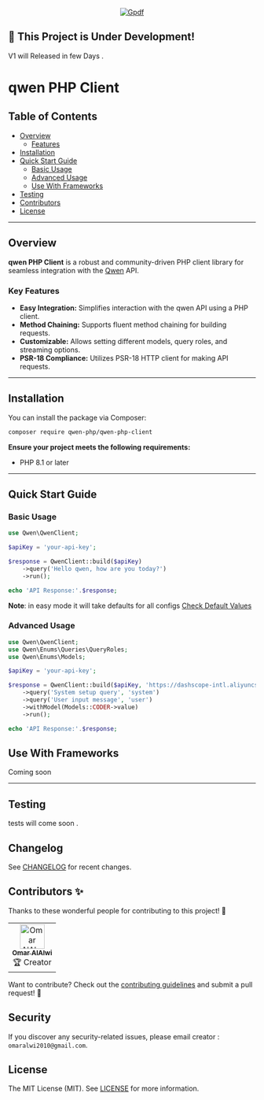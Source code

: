 <p align="center">
  <a href="https://qwen-php/qwen-php-client" target="_blank">
    <img src="https://raw.githubusercontent.com/qwen-php/qwen-php-client/main/public/images/qwen_screenshot.png" alt="Gpdf">
  </a>
</p>

## 🚧 This Project is Under Development!

V1 will Released in few Days .

# qwen PHP Client

## Table of Contents
- [Overview](#Overview)
    - [Features](#key-Features)
- [Installation](#installation)
- [Quick Start Guide](#quick-start-guide)
    - [Basic Usage](#basic-usage)
    - [Advanced Usage](#advanced-usage)
    - [Use With Frameworks](#use-with-frameworks)
- [Testing](#testing)
- [Contributors](#contributors-)
- [License](#license)

---
## Overview
**qwen PHP Client** is a robust and community-driven PHP client library for seamless integration with the [Qwen](https://qwenlm.ai/) API.
### Key Features
- **Easy Integration:** Simplifies interaction with the qwen API using a PHP client.
- **Method Chaining:** Supports fluent method chaining for building requests.
- **Customizable:** Allows setting different models, query roles, and streaming options.
- **PSR-18 Compliance:** Utilizes PSR-18 HTTP client for making API requests.

---

## Installation

You can install the package via Composer:

```bash
composer require qwen-php/qwen-php-client
```

**Ensure your project meets the following requirements:**
- PHP 8.1 or later

---

## Quick Start Guide

### Basic Usage

```php
use Qwen\QwenClient;

$apiKey = 'your-api-key';

$response = QwenClient::build($apiKey)
    ->query('Hello qwen, how are you today?')
    ->run();

echo 'API Response:'.$response;
```

**Note**: in easy mode it will take defaults for all configs [Check Default Values](https://github.com/qwen-php/qwen-php-client/blob/master/src/Enums/Configs/DefaultConfigs.php)

### Advanced Usage

```php
use Qwen\QwenClient;
use Qwen\Enums\Queries\QueryRoles;
use Qwen\Enums\Models;

$apiKey = 'your-api-key';

$response = QwenClient::build($apiKey, 'https://dashscope-intl.aliyuncs.com', 500)
    ->query('System setup query', 'system')
    ->query('User input message', 'user')
    ->withModel(Models::CODER->value)
    ->run();

echo 'API Response:'.$response;
```

## Use With Frameworks

Coming soon

---

## Testing

tests will come soon .

## Changelog

See [CHANGELOG](CHANGELOG.md) for recent changes.

## Contributors ✨

Thanks to these wonderful people for contributing to this project! 💖

<table>
  <tr>
    <td align="center">
      <a href="https://github.com/omaralalwi">
        <img src="https://avatars.githubusercontent.com/u/25439498?v=4" width="50px;" alt="Omar AlAlwi"/>
        <br />
        <sub><b>Omar AlAlwi</b></sub>
      </a>
      <br />
      🏆 Creator
    </td>
 </tr>
</table>

Want to contribute? Check out the [contributing guidelines](./CONTRIBUTING.md) and submit a pull request! 🚀

## Security

If you discover any security-related issues, please email creator : `omaralwi2010@gmail.com`.

## License

The MIT License (MIT). See [LICENSE](LICENSE.md) for more information.
